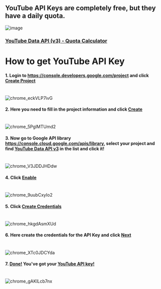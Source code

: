 ## YouTube API Keys are completely free, but they have a daily quota.

![image](https://github.com/user-attachments/assets/6430dbbd-d327-42db-a467-47987e5c1c06)

### [YouTube Data API (v3) - Quota Calculator](https://developers.google.com/youtube/v3/determine_quota_cost)

# How to get YouTube API Key

#### 1. Login to https://console.developers.google.com/project and click [Create Project](https://github.com/afkarxyz/YouTube-Enhancer/edit/main/Extras/YouTube%20API%20Key.md)
#
![chrome_eckVLP7ivG](https://github.com/user-attachments/assets/5ea9d454-9062-492e-ac01-55307dfc5d09)

#### 2. Here you need to fill in the project information and click [Create](https://github.com/afkarxyz/YouTube-Enhancer/edit/main/Extras/YouTube%20API%20Key.md)
#
![chrome_5PglMTUmd2](https://github.com/user-attachments/assets/cc9a94f4-5e35-4a32-835e-d481bdbb627c)

#### 3. Now go to Google API library https://console.cloud.google.com/apis/library, select your project and find [YouTube Data API v3](https://github.com/afkarxyz/YouTube-Enhancer/edit/main/Extras/YouTube%20API%20Key.md) in the list and click it!
#
![chrome_V3JDDJHDdw](https://github.com/user-attachments/assets/4291c73b-9984-40ac-aab3-7adcbc73ca21)

#### 4. Click [Enable](https://github.com/afkarxyz/YouTube-Enhancer/edit/main/Extras/YouTube%20API%20Key.md)
#
![chrome_9uubCxyIo2](https://github.com/user-attachments/assets/9bd1711a-455f-4c4a-995a-60f7a5de18d4)

#### 5. Click [Create Credentials](https://github.com/afkarxyz/YouTube-Enhancer/edit/main/Extras/YouTube%20API%20Key.md)
#
![chrome_hkgdAsmXUd](https://github.com/user-attachments/assets/ceb2b261-fb67-4985-a478-308c03bd2502)

#### 6. Here create the credentials for the API Key and click [Next](https://github.com/afkarxyz/YouTube-Enhancer/edit/main/Extras/YouTube%20API%20Key.md)
#
![chrome_XTc0JDCYda](https://github.com/user-attachments/assets/629171e1-c85f-4844-83b7-482c7cdd52de)

#### 7. [Done!](https://github.com/afkarxyz/YouTube-Enhancer/edit/main/Extras/YouTube%20API%20Key.md) You've got your [YouTube API key!](https://github.com/afkarxyz/YouTube-Enhancer/edit/main/Extras/YouTube%20API%20Key.md)
#
![chrome_gAKlLcb7nx](https://github.com/user-attachments/assets/94ab2741-97c7-451e-b566-b0c6dc17ef39)
